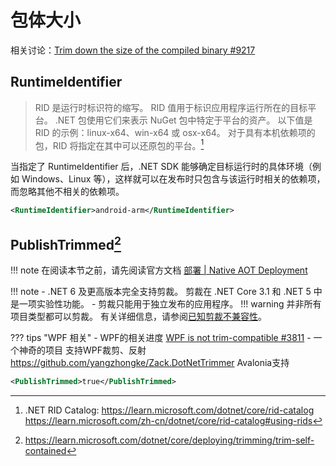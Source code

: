 # 包体大小

相关讨论：[Trim down the size of the compiled binary #9217](https://github.com/AvaloniaUI/Avalonia/discussions/9217)

## RuntimeIdentifier
> RID 是运行时标识符的缩写。 RID 值用于标识应用程序运行所在的目标平台。 .NET 包使用它们来表示 NuGet 包中特定于平台的资产。 以下值是 RID 的示例：linux-x64、win-x64 或 osx-x64。 对于具有本机依赖项的包，RID 将指定在其中可以还原包的平台。[^1]

当指定了 RuntimeIdentifier 后，.NET SDK 能够确定目标运行时的具体环境（例如 Windows、Linux 等），这样就可以在发布时只包含与该运行时相关的依赖项，而忽略其他不相关的依赖项。

[^1]: .NET RID Catalog: https://learn.microsoft.com/dotnet/core/rid-catalog
https://learn.microsoft.com/zh-cn/dotnet/core/rid-catalog#using-rids


```xml
<RuntimeIdentifier>android-arm</RuntimeIdentifier>
```

## PublishTrimmed[^2]
[^2]: https://learn.microsoft.com/dotnet/core/deploying/trimming/trim-self-contained

!!! note
    在阅读本节之前，请先阅读官方文档 [部署 | Native AOT Deployment](https://docs.avaloniaui.net/zh-Hans/docs/deployment/native-aot)

!!! note
    - .NET 6 及更高版本完全支持剪裁。 剪裁在 .NET Core 3.1 和 .NET 5 中是一项实验性功能。
    - 剪裁只能用于独立发布的应用程序。
!!! warning
    并非所有项目类型都可以剪裁。 有关详细信息，请参阅[已知剪裁不兼容性](https://learn.microsoft.com/dotnet/core/deploying/trimming/incompatibilities)。

??? tips "WPF 相关"
    - WPF的相关进度 [WPF is not trim-compatible #3811](https://github.com/dotnet/wpf/issues/3811)
    - 一个神奇的项目 支持WPF裁剪、反射 https://github.com/yangzhongke/Zack.DotNetTrimmer
Avalonia支持
```xml
<PublishTrimmed>true</PublishTrimmed>
```
